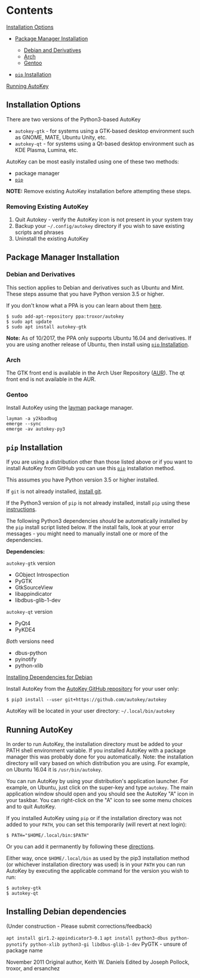# Contents 

[Installation Options](#installation-options)

* [Package Manager Installation](#package-manager-installation)

  * [Debian and Derivatives](#debian-and-derivatives)
  * [Arch](#arch)
  * [Gentoo](#gentoo)
  
* [`pip` Installation](#pip-installation)

[Running AutoKey](#running-autokey)

## Installation Options

There are two versions of the Python3-based AutoKey

* `autokey-gtk` - for systems using a GTK-based desktop environment such as GNOME, MATE, Ubuntu Unity, etc.
* `autokey-qt` - for systems using a Qt-based desktop environment such as KDE Plasma, Lumina, etc.

AutoKey can be most easily installed using one of these two methods:

* package manager
* [`pip`][pip]

**NOTE:** Remove existing AutoKey installation before attempting these steps.

### Removing Existing AutoKey

1. Quit Autokey - verify the AutoKey icon is not present in your system tray
1. Backup your `~/.config/autokey` directory if you wish to save existing scripts and phrases
1. Uninstall the existing AutoKey

## Package Manager Installation

### Debian and Derivatives

This section applies to Debian and derivatives such as Ubuntu and Mint. These steps assume that you have Python version 3.5 or higher.

If you don't know what a PPA is you can learn about them [here][ppa].

    $ sudo add-apt-repository ppa:troxor/autokey
    $ sudo apt update
    $ sudo apt install autokey-gtk
  
**Note:** As of 10/2017, the PPA only supports Ubuntu 16.04 and derivatives.
If you are using another release of Ubuntu, then install using [`pip` Installation](#pip-installation).

### Arch

The GTK front end is available in the Arch User Repository ([AUR][aur]). The qt front end is not available in the AUR.

### Gentoo

Install AutoKey using the [layman][layman] package manager.

    layman -a y2kbadbug
    emerge --sync
    emerge -av autokey-py3

## `pip` Installation

If you are using a distribution other than those listed above or if you want to install AutoKey from GitHub you can use this [`pip`][pip] installation method.

This assumes you have Python version 3.5 or higher installed.

If `git` is not already installed, [install git][installgit].

If the Python3 version of `pip` is not already installed, install `pip` using these [instructions][installpip].

The following Python3 dependencies _should_ be automatically installed by the `pip` install script listed below. If the install fails, look at your error messages - you might need to manually install one or more of the dependencies.

**Dependencies:**

`autokey-gtk` version

* GObject Introspection
* PyGTK
* GtkSourceView
* libappindicator
* libdbus-glib-1-dev

`autokey-qt` version

* PyQt4
* PyKDE4

_Both_ versions need

* dbus-python 
* pyinotify
* python-xlib

[Installing Dependencies for Debian](#Installing-Debian-dependencies)

Install AutoKey from the [AutoKey GitHub repository][autorepo] for your user only:

    $ pip3 install --user git+https://github.com/autokey/autokey
    
AutoKey will be located in your user directory: `~/.local/bin/autokey`
  
## Running AutoKey

In order to run AutoKey, the installation directory must be added to your PATH shell environment variable. If you installed AutoKey with a package manager this was probably done for you automatically. Note: the installation directory will vary based on which distribution you are using. For example, on Ubuntu 16.04 it is `/usr/bin/autokey`.

You can run AutoKey by using your distribution's application launcher. For example, on Ubuntu, just click on the super-key and type `autokey`. The main application window should open and you should see the AutoKey "A" icon in your taskbar. You can right-click on the "A" icon to see some menu choices and to quit AutoKey.

If you installed AutoKey using `pip` or if the installation directory was not added to your `PATH`, you can set this temporarily (will revert at next login):

    $ PATH="$HOME/.local/bin:$PATH"

Or you can add it permanently by following these [directions][path].

Either way, once `$HOME/.local/bin` as used by the pip3 installation method (or whichever installation directory was used) is in your `PATH` you can run AutoKey by executing the applicable command for the version you wish to run:

    $ autokey-gtk
    $ autokey-qt
    
## Installing Debian dependencies<a name="Installing-Debian-dependencies"></a>

(Under construction - Please submit corrections/feedback)

`apt install gir1.2-appindicator3-0.1`
`apt install python3-dbus python-pynotify python-xlib python3-gi libdbus-glib-1-dev`
PyGTK - unsure of package name


November 2011
Original author, Keith W. Daniels
Edited by Joseph Pollock, troxor, and ersanchez

[aur]: https://aur.archlinux.org/packages/autokey-py3
[autorepo]: https://github.com/autokey/autokey
[installgit]: https://git-scm.com/download/linux
[installpip]: https://packaging.python.org/install_requirements_linux/#installing-pip-setuptools-wheel-with-linux-package-managers
[layman]: https://github.com/y2kbadbug/gentoo-overlay/tree/master/app-misc/autokey-py3
[path]: http://stackoverflow.com/questions/14637979/how-to-permanently-set-path-on-linux
[pip]: https://en.wikipedia.org/wiki/Pip_(package_manager)
[ppa]: https://askubuntu.com/a/4990
